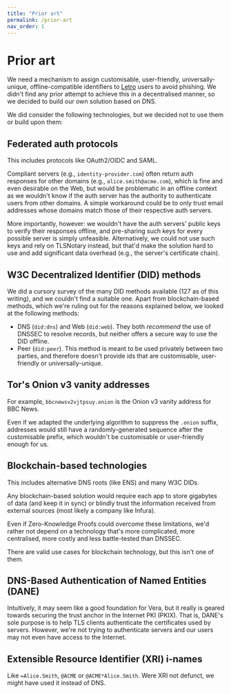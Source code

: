 ```yaml
---
title: "Prior art"
permalink: /prior-art
nav_order: 1
---
```


# Prior art

We need a mechanism to assign customisable, user-friendly, universally-unique, offline-compatible identifiers to [Letro](https://letro.app/en/) users to avoid phishing. We didn't find any prior attempt to achieve this in a decentralised manner, so we decided to build our own solution based on DNS.

We did consider the following technologies, but we decided not to use them or build upon them:

## Federated auth protocols

This includes protocols like OAuth2/OIDC and SAML.

Compliant servers (e.g., `identity-provider.com`) often return auth responses for other domains (e.g., `alice.smith@acme.com`), which is fine and even desirable on the Web, but would be problematic in an offline context as we wouldn't know if the auth server has the authority to authenticate users from other domains. A simple workaround could be to only trust email addresses whose domains match those of their respective auth servers.

More importantly, however: we wouldn't have the auth servers' public keys to verify their responses offline, and pre-sharing such keys for every possible server is simply unfeasible. Alternatively, we could not use such keys and rely on TLSNotary instead, but that'd make the solution hard to use and add significant data overhead (e.g., the server's certificate chain).

## W3C Decentralized Identifier (DID) methods

We did a cursory survey of the many DID methods available (127 as of this writing), and we couldn't find a suitable one. Apart from blockchain-based methods, which we're ruling out for the reasons explained below, we looked at the following methods:

- DNS (`did:dns`) and Web (`did:web`). They both _recommend_ the use of DNSSEC to resolve records, but neither offers a secure way to use the DID offline.
- Peer (`did:peer`). This method is meant to be used privately between two parties, and therefore doesn't provide ids that are customisable, user-friendly or universally-unique.

## Tor's Onion v3 vanity addresses

For example, `bbcnewsv2vjtpsuy.onion` is the Onion v3 vanity address for BBC News.

Even if we adapted the underlying algorithm to suppress the `.onion` suffix, addresses would still have a randomly-generated sequence after the customisable prefix, which wouldn't be customisable or user-friendly enough for us.

## Blockchain-based technologies

This includes alternative DNS roots (like ENS) and many W3C DIDs.

Any blockchain-based solution would require each app to store gigabytes of data (and keep it in sync) or blindly trust the information received from external sources (most likely a company like Infura).

Even if Zero-Knowledge Proofs could overcome these limitations, we'd rather not depend on a technology that's more complicated, more centralised, more costly and less battle-tested than DNSSEC.

There are valid use cases for blockchain technology, but this isn't one of them.

## DNS-Based Authentication of Named Entities (DANE)

Intuitively, it may seem like a good foundation for Vera, but it really is geared towards securing the trust anchor in the Internet PKI (PKIX). That is, DANE's sole purpose is to help TLS clients authenticate the certificates used by servers. However, we're not trying to authenticate servers and our users may not even have access to the Internet.

## Extensible Resource Identifier (XRI) i-names

Like `=Alice.Smith`, `@ACME` or `@ACME*Alice.Smith`. Were XRI not defunct, we might have used it instead of DNS.
